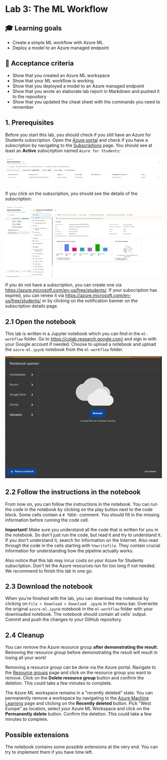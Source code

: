 # Lab 3: The ML Workflow

## :mortar_board: Learning goals

- Create a simple ML workflow with Azure ML
- Deploy a model to an Azure managed endpoint

## :memo: Acceptance criteria

- Show that you created an Azure ML workspace
- Show that your ML workflow is working
- Show that you deployed a model to an Azure managed endpoint
- Show that you wrote an elaborate lab report in Markdown and pushed it to the repository
- Show that you updated the cheat sheet with the commands you need to remember

## 1. Prerequisites

Before you start this lab, you should check if you still have an Azure for Students subscription. Open the [Azure portal](https://portal.azure.com) and check if you have a subscription by navigating to the [Subscriptions](https://portal.azure.com/#view/Microsoft_Azure_Billing/SubscriptionsBlade) page. You should see at least an **Active** subscription named `Azure for Students`:

![Azure for Students subscription](./img/03-ml-workflow/subscriptions.png)

If you click on the subscription, you should see the details of the subscription:

![Azure for Students subscription details](./img/03-ml-workflow/azure-for-students.png)

If you do not have a subscription, you can create one via <https://azure.microsoft.com/en-us/free/students/>. If your subscription has expired, you can renew it via <https://azure.microsoft.com/en-us/free/students/> or by clicking on the notification banner on the subscription details page.

## 2.1 Open the notebook

This lab is written in a Jupyter notebook which you can find in the `ml-workflow` folder. Go to <https://colab.research.google.com/> and sign in with your Google account if needed. Choose to upload a notebook and upload the `azure-ml.ipynb` notebook from the `ml-workflow` folder.

![Upload notebook](./img/03-ml-workflow/upload-notebook.png)

## 2.2 Follow the instructions in the notebook

From now on, you can follow the instructions in the notebook. You can run the code in the notebook by clicking on the play button next to the code block. Some cells contain a `# TODO:` comment. You should fill in the missing information before running the code cell.

**Important!** Make sure you understand all the code that is written for you in the notebook. So don't just run the code, but read it and try to understand it. If you don't understand it, search for information on the Internet. Also read through the code in the cells starting with `%%writefile`. They contain crucial information for understanding how the pipeline actually works.

Also notice that this lab may incur costs on your Azure for Students subscription. Don't let the Azure resources run for too long if not needed. We recommend to finish this lab in one go.

## 2.3 Download the notebook

When you're finished with the lab, you can download the notebook by clicking on `File > Download > Download .ipynb` in the menu bar. Overwrite the original `azure-ml.ipynb` notebook in the `ml-workflow` folder with your downloaded notebook. The notebook should contain all cells' output. Commit and push the changes to your GitHub repository.

## 2.4 Cleanup

You can remove the Azure resource group **after demonstrating the result**. Removing the resource group before demonstrating the result will result in losing all your work!

Removing a resource group can be done via the Azure portal. Navigate to the [Resource groups](https://portal.azure.com/#blade/HubsExtension/BrowseResourceGroups) page and click on the resource group you want to remove. Click on the **Delete resource group** button and confirm the deletion. This could take a few minutes to complete.

The Azure ML workspace remains in a "recently deleted" state. You can permanently remove a workspace by navigating to the [Azure Machine Learning](https://portal.azure.com/#view/HubsExtension/BrowseResource/resourceType/Microsoft.MachineLearningServices%2Fworkspaces) page and clicking on the **Recently deleted** button. Pick "West Europe" as location, select your Azure ML Workspace and click on the **Permanently delete** button. Confirm the deletion. This could take a few minutes to complete.

## Possible extensions

The notebook contains some possible extensions at the very end. You can try to implement them if you have time left.
